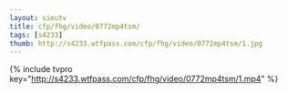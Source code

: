```yaml
--- 
layout: sieutv
title: cfp/fhg/video/0772mp4tsm/
tags: [s4233]
thumb: http://s4233.wtfpass.com/cfp/fhg/video/0772mp4tsm/1.jpg
---
```

{% include tvpro key="http://s4233.wtfpass.com/cfp/fhg/video/0772mp4tsm/1.mp4" %} 
